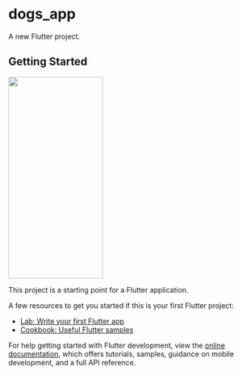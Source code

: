 # dogs_app

A new Flutter project.

## Getting Started
<img src="[https://github.com/user-attachments/assets/c7b25a9a-2abe-4117-9f31-52af00dd94e7](https://github.com/user-attachments/assets/6f7c0965-eb35-4a2e-9e78-f0a35bba225d)" width="187" height="400">

This project is a starting point for a Flutter application.

A few resources to get you started if this is your first Flutter project:

- [Lab: Write your first Flutter app](https://docs.flutter.dev/get-started/codelab)
- [Cookbook: Useful Flutter samples](https://docs.flutter.dev/cookbook)

For help getting started with Flutter development, view the
[online documentation](https://docs.flutter.dev/), which offers tutorials,
samples, guidance on mobile development, and a full API reference.
